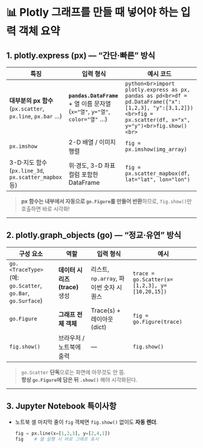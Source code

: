 # 📊 Plotly 그래프를 만들 때 넣어야 하는 **입력 객체** 요약

## 1. plotly.express (px) ― “간단·빠른” 방식
| 특징 | 입력 형식 | 예시 코드 |
|------|-----------|-----------|
| **대부분의 px 함수** (`px.scatter`, `px.line`, `px.bar` …) | **`pandas.DataFrame`** + 열 이름 문자열 (`x="열"`, `y="열"`, `color="열"` …) | ```python<br>import plotly.express as px, pandas as pd<br>df = pd.DataFrame({"x":[1,2,3], "y":[3,1,2]})<br>fig = px.scatter(df, x="x", y="y")<br>fig.show()<br>``` |
| `px.imshow` | 2-D 배열 / 이미지 행렬 | `fig = px.imshow(img_array)` |
| 3-D·지도 함수 (`px.line_3d`, `px.scatter_mapbox` 등) | 위·경도, 3-D 좌표 컬럼 포함한 DataFrame | `fig = px.scatter_mapbox(df, lat="lat", lon="lon")` |

> **px 함수는 내부에서 자동으로 `go.Figure`를 만들어 반환**하므로, `fig.show()`만 호출하면 바로 시각화!

---

## 2. plotly.graph_objects (go) ― “정교·유연” 방식
| 구성 요소 | 역할 | 입력 형식 | 예시 |
|-----------|------|-----------|------|
| `go.<TraceType>`<br>(예: `go.Scatter`, `go.Bar`, `go.Surface`) | **데이터 시리즈(trace)** 생성 | 리스트, `np.array`, 파이썬 숫자 시퀀스 | `trace = go.Scatter(x=[1,2,3], y=[10,20,15])` |
| `go.Figure` | **그래프 전체 객체** | Trace(s) + 레이아웃(dict) | `fig = go.Figure(trace)` |
| `fig.show()` | 브라우저 / 노트북에 출력 | — | `fig.show()` |

> `go.Scatter` **단독**으로는 화면에 아무것도 안 뜸.  
> **항상 `go.Figure`에 담은 뒤 `.show()`** 해야 시각화된다.

---

## 3. Jupyter Notebook 특이사항
- 노트북 셀 마지막 줄이 `fig` 객체면 `fig.show()` 없이도 **자동 렌더**.
  ```python
  fig = px.line(x=[1,2,3], y=[2,4,1])
  fig    # 셀 실행 시 바로 그래프 표시
